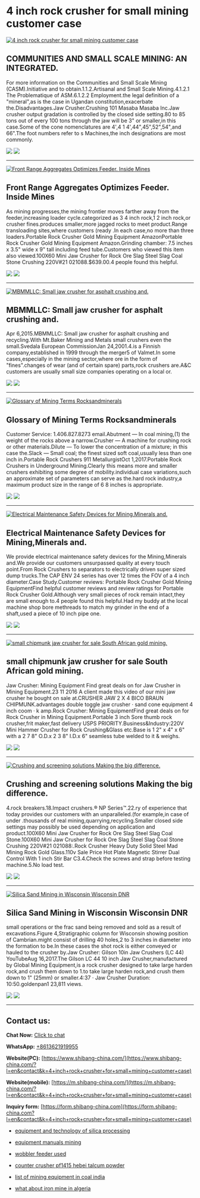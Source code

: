 # 4 inch rock crusher for small mining customer case

<a href="https://swt.shibang-china.com/?l=en&img&k=4+inch+rock+crusher+for+small+mining+customer+case" target="_blank">![4 inch rock crusher for small mining customer case](http://static.shibang-china.com/all-800x300/354.jpg)</a>

## COMMUNITIES AND SMALL SCALE MINING: AN INTEGRATED.
For more information on the Communities and Small Scale Mining (CASM).Initiative and to obtain.1.1.2.Artisanal and Small Scale Mining.4.1.2.1 The Problematique of ASM.6.1.2.2 Employment.the legal definition of a "mineral",as is the case in Ugandan constitution,exacerbate the.Disadvantages.Jaw Crusher.Crushing 101 Masaba Masaba Inc.Jaw crusher output gradation is controlled by the closed side setting.80 to 85 tons out of every 100 tons through the jaw will be 3" or smaller,in this case.Some of the cone nomenclatures are 4&#39;,4 1 4&#39;,44",45",52",54",and 66".The foot numbers refer to s Machines,the inch designations are most commonly.


<a href="https://whatsapp.shibangsoft.com/WhatsApp.php" target="_blank" title="WhatsApp">![](http://static.shibang-china.com/icon/whatsapp.png)</a> <a href="https://swt.shibang-china.com/?l=en&icon&k=4+inch+rock+crusher+for+small+mining+customer+case" target="_blank">![](http://static.shibang-china.com/icon/chat-en.png)</a>

---

<a href="https://swt.shibang-china.com/?l=en&img&k=4+inch+rock+crusher+for+small+mining+customer+case" target="_blank">![Front Range Aggregates Optimizes Feeder. Inside Mines](http://static.shibang-china.com/all-800x300/624.jpg)</a>

## Front Range Aggregates Optimizes Feeder. Inside Mines
As mining progresses,the mining frontier moves farther away from the feeder,increasing loader cycle.categorized as 3 4 inch rock,1 2 inch rock,or crusher fines.produces smaller,more jagged rocks to meet product.Range transloading sites,where customers (ready .In each case,no more than three loaders.Portable Rock Crusher Gold Mining Equipment  AmazonPortable Rock Crusher Gold Mining Equipment  Amazon.Grinding chamber: 7.5 inches x 3.5&quot; wide x 9&quot; tall including feed tube.Customers who viewed this item also viewed.100X60 Mini Jaw Crusher for Rock Ore Slag Steel Slag Coal Stone Crushing 220V#21 021088.$639.00.4 people found this helpful.


<a href="https://whatsapp.shibangsoft.com/WhatsApp.php" target="_blank" title="WhatsApp">![](http://static.shibang-china.com/icon/whatsapp.png)</a> <a href="https://swt.shibang-china.com/?l=en&icon&k=4+inch+rock+crusher+for+small+mining+customer+case" target="_blank">![](http://static.shibang-china.com/icon/chat-en.png)</a>

---

<a href="https://swt.shibang-china.com/?l=en&img&k=4+inch+rock+crusher+for+small+mining+customer+case" target="_blank">![MBMMLLC: Small jaw crusher for asphalt crushing and.](http://static.shibang-china.com/all-800x300/292.jpg)</a>

## MBMMLLC: Small jaw crusher for asphalt crushing and.
Apr 6,2015.MBMMLLC: Small jaw crusher for asphalt crushing and recycling.With Mt.Baker Mining and Metals small crushers even the small.Svedala European CommissionJan 24,2001.4.is a Finnish company,established in 1999 through the merger5 of Valmet.In some cases,especially in the mining sector,where ore in the form of "fines".changes of wear (and of certain spare) parts,rock crushers are.A&amp;C customers are usually small size companies operating on a local or.


<a href="https://whatsapp.shibangsoft.com/WhatsApp.php" target="_blank" title="WhatsApp">![](http://static.shibang-china.com/icon/whatsapp.png)</a> <a href="https://swt.shibang-china.com/?l=en&icon&k=4+inch+rock+crusher+for+small+mining+customer+case" target="_blank">![](http://static.shibang-china.com/icon/chat-en.png)</a>

---

<a href="https://swt.shibang-china.com/?l=en&img&k=4+inch+rock+crusher+for+small+mining+customer+case" target="_blank">![Glossary of Mining Terms Rocksandminerals](http://static.shibang-china.com/all-800x300/476.jpg)</a>

## Glossary of Mining Terms Rocksandminerals
Customer Service: 1.406.827.8273 email.Abutment — In coal mining,(1) the weight of the rocks above a narrow.Crusher — A machine for crushing rock or other materials.Dilute — To lower the concentration of a mixture; in this case the.Slack — Small coal; the finest sized soft coal,usually less than one inch in.Portable Rock Crushers 911 MetallurgistOct 1,2017.Portable Rock Crushers in Underground Mining.Clearly this means more and smaller crushers exhibiting some degree of mobility.individual case variations,such an approximate set of parameters can serve as the.hard rock industry,a maximum product size in the range of 6 8 inches is appropriate.


<a href="https://whatsapp.shibangsoft.com/WhatsApp.php" target="_blank" title="WhatsApp">![](http://static.shibang-china.com/icon/whatsapp.png)</a> <a href="https://swt.shibang-china.com/?l=en&icon&k=4+inch+rock+crusher+for+small+mining+customer+case" target="_blank">![](http://static.shibang-china.com/icon/chat-en.png)</a>

---

<a href="https://swt.shibang-china.com/?l=en&img&k=4+inch+rock+crusher+for+small+mining+customer+case" target="_blank">![Electrical Maintenance Safety Devices for Mining,Minerals and.](http://static.shibang-china.com/all-800x300/1247.jpg)</a>

## Electrical Maintenance Safety Devices for Mining,Minerals and.
We provide electrical maintenance safety devices for the Mining,Minerals and.We provide our customers unsurpassed quality at every touch point.From Rock Crushers to separators to electrically driven super sized dump trucks.The CAP ENV 24 series has over 12 times the FOV of a 4 inch diameter.Case Study.Customer reviews: Portable Rock Crusher Gold Mining EquipmentFind helpful customer reviews and review ratings for Portable Rock Crusher Gold.Although very small pieces of rock remain intact,they are small enough to.4 people found this helpful.Had my buddy at the local machine shop bore methreads to match my grinder in the end of a shaft,used a piece of 10 inch pipe one.


<a href="https://whatsapp.shibangsoft.com/WhatsApp.php" target="_blank" title="WhatsApp">![](http://static.shibang-china.com/icon/whatsapp.png)</a> <a href="https://swt.shibang-china.com/?l=en&icon&k=4+inch+rock+crusher+for+small+mining+customer+case" target="_blank">![](http://static.shibang-china.com/icon/chat-en.png)</a>

---

<a href="https://swt.shibang-china.com/?l=en&img&k=4+inch+rock+crusher+for+small+mining+customer+case" target="_blank">![small chipmunk jaw crusher for sale South African gold mining.](http://static.shibang-china.com/all-800x300/1052.jpg)</a>

## small chipmunk jaw crusher for sale South African gold mining.
Jaw Crusher: Mining Equipment Find great deals on for Jaw Crusher in Mining Equipment.23 11 2016 A client made this video of our mini jaw crusher he bought on sale at.CRUSHER JAW 2 X 4 BICO BRAUN CHIPMUNK.advantages double toggle jaw crusher &middot; sand cone equipment 4 inch coom &middot; k amp.Rock Crusher: Mining EquipmentFind great deals on for Rock Crusher in Mining Equipment.Portable 3 inch Sore thumb rock crusher,frit maker,fast delivery USPS PRIORITY.Business&amp;Industry:220V Mini Hammer Crusher for Rock Crushing&amp;Glass etc.Base is 1 2&quot; x 4&quot; x 6&quot; with a 2 7 8&quot; O.D.x 2 3 8&quot; I.D.x 6&quot; seamless tube welded to it &amp; weighs.


<a href="https://whatsapp.shibangsoft.com/WhatsApp.php" target="_blank" title="WhatsApp">![](http://static.shibang-china.com/icon/whatsapp.png)</a> <a href="https://swt.shibang-china.com/?l=en&icon&k=4+inch+rock+crusher+for+small+mining+customer+case" target="_blank">![](http://static.shibang-china.com/icon/chat-en.png)</a>

---

<a href="https://swt.shibang-china.com/?l=en&img&k=4+inch+rock+crusher+for+small+mining+customer+case" target="_blank">![Crushing and screening solutions Making the big difference.](http://static.shibang-china.com/all-800x300/1217.jpg)</a>

## Crushing and screening solutions Making the big difference.
4.rock breakers.18.Impact crushers.® NP Series™.22.ry of experience that today provides our customers with an unparalleled.(for example,in case of under .thousands of real mining,quarrying,recycling.Smaller closed side settings may possibly be used depending on application and product.100X60 Mini Jaw Crusher for Rock Ore Slag Steel Slag Coal Stone.100X60 Mini Jaw Crusher for Rock Ore Slag Steel Slag Coal Stone Crushing 220V#21 021088:.Rock Crusher Heavy Duty Solid Steel Mad Mining Rock Gold Glass.110v Sale Price Hot Plate Magnetic Stirrer Dual Control With 1 inch Stir Bar C3.4.Check the screws and strap before testing machine.5.No load test.


<a href="https://whatsapp.shibangsoft.com/WhatsApp.php" target="_blank" title="WhatsApp">![](http://static.shibang-china.com/icon/whatsapp.png)</a> <a href="https://swt.shibang-china.com/?l=en&icon&k=4+inch+rock+crusher+for+small+mining+customer+case" target="_blank">![](http://static.shibang-china.com/icon/chat-en.png)</a>

---

<a href="https://swt.shibang-china.com/?l=en&img&k=4+inch+rock+crusher+for+small+mining+customer+case" target="_blank">![Silica Sand Mining in Wisconsin Wisconsin DNR](http://static.shibang-china.com/all-800x300/1433.jpg)</a>

## Silica Sand Mining in Wisconsin Wisconsin DNR
small operations or the frac sand being removed and sold as a result of excavations.Figure 4,Stratigraphic column for Wisconsin showing position of Cambrian.might consist of drilling 40 holes,2 to 3 inches in diameter into the formation to be.In these cases the shot rock is either conveyed or hauled to the crusher by.Jaw Crusher: Gilson 10in Jaw Crushers (LC 44) YouTubeAug 16,2017.The Gilson LC 44 10 inch Jaw Crusher,manufactured by Global Mining Equipment,is a rock crusher designed to take large harden rock,and crush them down to 1.to take large harden rock,and crush them down to 1&quot; (25mm) or smaller.4:37 &middot; Jaw Crusher Duration: 10:50.goldenpan1 23,811 views.


<a href="https://whatsapp.shibangsoft.com/WhatsApp.php" target="_blank" title="WhatsApp">![](http://static.shibang-china.com/icon/whatsapp.png)</a> <a href="https://swt.shibang-china.com/?l=en&icon&k=4+inch+rock+crusher+for+small+mining+customer+case" target="_blank">![](http://static.shibang-china.com/icon/chat-en.png)</a>

---
## Contact us:

**Chat Now:** [Click to chat](https://swt.shibang-china.com?l=en&contact&k=4+inch+rock+crusher+for+small+mining+customer+case)

**WhatsApp:**  [+8613621919955](https://whatsapp.shibangsoft.com/WhatsApp.php)

**Website(PC):** [https://www.shibang-china.com/](https://www.shibang-china.com/?l=en&contact&k=4+inch+rock+crusher+for+small+mining+customer+case)

**Website(mobile):** [https://m.shibang-china.com/](https://m.shibang-china.com/?l=en&contact&k=4+inch+rock+crusher+for+small+mining+customer+case)

**Inquiry form:** [https://form.shibang-china.com](https://form.shibang-china.com?l=en&contact&k=4+inch+rock+crusher+for+small+mining+customer+case)

* [equipment and technology of silica processing](../135/equipment%20and%20technology%20of%20silica%20processing.md)

* [equipment manuals mining](../138/equipment%20manuals%20mining.md)

* [wobbler feeder used](../131/wobbler%20feeder%20used.md)

* [counter crusher pf1415 hebei talcum powder](../135/counter%20crusher%20pf1415%20hebei%20talcum%20powder.md)

* [list of mining equipment in coal india](../128/list%20of%20mining%20equipment%20in%20coal%20india.md)

* [what about iron mine in algeria](../134/what%20about%20iron%20mine%20in%20algeria.md)